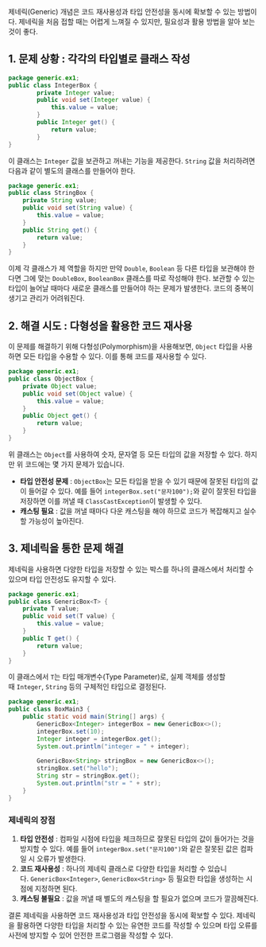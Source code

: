 제네릭(Generic) 개념은 코드 재사용성과 타입 안전성을 동시에 확보할 수 있는 방법이다. 제네릭을 처음 접할 때는 어렵게 느껴질 수 있지만, 필요성과 활용 방법을 알아 보는 것이 좋다.

## 1. 문제 상황 : 각각의 타입별로 클래스 작성
```java
package generic.ex1;
public class IntegerBox {
	    private Integer value;
	    public void set(Integer value) {
	        this.value = value;
	    }
	    public Integer get() {
	        return value;
	    }
}
```
이 클래스는 `Integer` 값을 보관하고 꺼내는 기능을 제공한다. `String` 값을 처리하려면 다음과 같이 별도의 클래스를 만들어야 한다.
```java
package generic.ex1;
public class StringBox {
    private String value;
    public void set(String value) {
        this.value = value;
    }
    public String get() {
        return value;
    }
}
```
이제 각 클래스가 제 역할을 하지만 만약 `Double`, `Boolean` 등 다른 타입을 보관해야 한다면 그에 맞는 `DoubleBox`, `BooleanBox` 클래스를 따로 작성해야 한다. 보관할 수 있는 타입이 늘어날 때마다 새로운 클래스를 만들어야 하는 문제가 발생한다. 코드의 중복이 생기고 관리가 어려워진다.

## 2. 해결 시도 : 다형성을 활용한 코드 재사용

이 문제를 해결하기 위해 다형성(Polymorphism)을 사용해보면, `Object` 타입을 사용하면 모든 타입을 수용할 수 있다. 이를 통해 코드를 재사용할 수 있다.
``` java
package generic.ex1;
public class ObjectBox {
    private Object value;
    public void set(Object value) {
        this.value = value;
    }
    public Object get() {
        return value;
    }
}
```
위 클래스는 `Object`를 사용하여 숫자, 문자열 등 모든 타입의 값을 저장할 수 있다.
하지만 위 코드에는 몇 가지 문제가 있습니다.

- **타입 안전성 문제** : `ObjectBox`는 모든 타입을 받을 수 있기 때문에 잘못된 타입의 값이 들어갈 수 있다. 예를 들어 `integerBox.set("문자100");`와 같이 잘못된 타입을 저장하면 이를 꺼낼 때 `ClassCastException`이 발생할 수 있다.
- **캐스팅 필요** : 값을 꺼낼 때마다 다운 캐스팅을 해야 하므로 코드가 복잡해지고 실수할 가능성이 높아진다.

## 3. 제네릭을 통한 문제 해결
제네릭을 사용하면  다양한 타입을 저장할 수 있는 박스를 하나의 클래스에서 처리할 수 있으며 타입 안전성도 유지할 수 있다.
``` java
package generic.ex1;
public class GenericBox<T> {
    private T value;
    public void set(T value) {
        this.value = value;
    }
    public T get() {
        return value;
    }
}
```
이 클래스에서 `T`는 타입 매개변수(Type Parameter)로, 실제 객체를 생성할 때 `Integer`, `String` 등의 구체적인 타입으로 결정된다.

``` java
package generic.ex1;
public class BoxMain3 {
    public static void main(String[] args) {
        GenericBox<Integer> integerBox = new GenericBox<>();
        integerBox.set(10);
        Integer integer = integerBox.get();
        System.out.println("integer = " + integer);
        
        GenericBox<String> stringBox = new GenericBox<>();
        stringBox.set("hello");
        String str = stringBox.get();
        System.out.println("str = " + str);
    }
}
```
### 제네릭의 장점
1. **타입 안전성** : 컴파일 시점에 타입을 체크하므로 잘못된 타입의 값이 들어가는 것을 방지할 수 있다. 예를 들어 `integerBox.set("문자100")`와 같은 잘못된 값은 컴파일 시 오류가 발생한다.
2. **코드 재사용성** : 하나의 제네릭 클래스로 다양한 타입을 처리할 수 있습니다. `GenericBox<Integer>`, `GenericBox<String>` 등 필요한 타입을 생성하는 시점에 지정하면 된다.
3. **캐스팅 불필요** : 값을 꺼낼 때 별도의 캐스팅을 할 필요가 없으며 코드가 깔끔해진다.

 결론
제네릭을 사용하면 코드 재사용성과 타입 안전성을 동시에 확보할 수 있다. 제네릭을 활용하면 다양한 타입을 처리할 수 있는 유연한 코드를 작성할 수 있으며 타입 오류를 사전에 방지할 수 있어 안전한 프로그램을 작성할 수 있다.